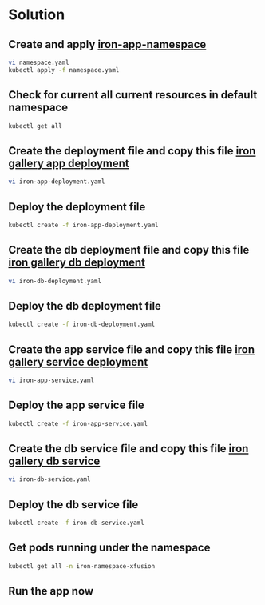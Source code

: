 # Solution

## Create and apply [iron-app-namespace](./namespace-iron-app.yaml)

```bash
vi namespace.yaml
kubectl apply -f namespace.yaml
```

## Check for current all current resources in default namespace

```bash
kubectl get all
```

## Create the deployment file and copy this file [iron gallery app deployment](./iron-app-deployment.yaml)

```bash
vi iron-app-deployment.yaml
```

## Deploy the deployment file

```bash
kubectl create -f iron-app-deployment.yaml
```

## Create the db deployment file and copy this file [iron gallery db deployment](./iron-db-deployment.yaml)

```bash
vi iron-db-deployment.yaml
```

## Deploy the db deployment file

```bash
kubectl create -f iron-db-deployment.yaml
```

## Create the app service file and copy this file [iron gallery service deployment](./iron-app-service.yaml)

```bash
vi iron-app-service.yaml
```

## Deploy the app service file

```bash
kubectl create -f iron-app-service.yaml
```

## Create the db service file and copy this file [iron gallery db service](./iron-db-service.yaml)

```bash
vi iron-db-service.yaml
```

## Deploy the db service file

```bash
kubectl create -f iron-db-service.yaml
```


## Get pods running under the namespace

```bash
kubectl get all -n iron-namespace-xfusion
```

## Run the app now
